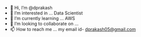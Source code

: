 - 👋 Hi, I’m @dprakash
- 👀 I’m interested in ... Data Scientist 
- 🌱 I’m currently learning ... AWS
- 💞️ I’m looking to collaborate on ...
- 📫 How to reach me ... my email id- dprakash05@gmail.com

<!---
dprakash05/dprakash05 is a ✨ special ✨ repository because its `README.md` (this file) appears on your GitHub profile.
You can click the Preview link to take a look at your changes.
--->
